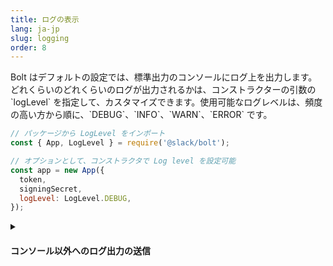 ```yaml
---
title: ログの表示
lang: ja-jp
slug: logging
order: 8
---
```


<div class="section-content">
Bolt はデフォルトの設定では、標準出力のコンソールにログ上を出力します。どれくらいのどれくらいのログが出力されるかは、コンストラクターの引数の `logLevel` を指定して、カスタマイズできます。使用可能なログレベルは、頻度の高い方から順に、`DEBUG`、`INFO`、`WARN`、`ERROR` です。
</div>

```javascript
// パッケージから LogLevel をインポート
const { App, LogLevel } = require('@slack/bolt');

// オプションとして、コンストラクタで Log level を設定可能
const app = new App({
  token,
  signingSecret,
  logLevel: LogLevel.DEBUG,
});
```

<details class="secondary-wrapper">
<summary class="section-head" markdown="0">
<h4 class="section-head">コンソール以外へのログ出力の送信</h4>
</summary>

<div class="secondary-content" markdown="0">
ログの送信先をコンソール以外に設定したり、よりロガーを細かくコントロールしたい場合は、カスタムロガーを実装します。カスタムロガーは、以下のメソッド (`Logger` インターフェイスに定義されているもの) を実装する必要があります。

| メソッド      | パラメーター        | 戻り値の型    |
|--------------|-------------------|-------------|
| `setLevel()` | `level: LogLevel` | `void`      |
| `getLevel()` | なし               | `string` (値は `error`, `warn`, `info`, `debug` のいずれか)  |
| `setName()`  | `name: string`    | `void`      |
| `debug()`    | `...msgs: any[]`  | `void`      |
| `info()`     | `...msgs: any[]`  | `void`      |
| `warn()`     | `...msgs: any[]`  | `void`      |
| `error()`    | `...msgs: any[]`  | `void`      |

非常に単純なカスタム logger では、名前やレベルが無視され、すべてのメッセージがファイルに書き込まれることがあります。
</div>

```javascript
const { App } = require('@slack/bolt');
const { createWriteStream } = require('fs');
const logWritable = createWriteStream('/var/my_log_file');

const app = new App({
  token,
  signingSecret,
  // リテラルオブジェクトとして logger を設定（必要なメソッドを持つクラスを指定するイメージで）
  logger: {
    debug(...msgs): { logWritable.write('debug: ' + JSON.stringify(msgs)); },
    info(...msgs): { logWritable.write('info: ' + JSON.stringify(msgs)); },
    warn(...msgs): { logWritable.write('warn: ' + JSON.stringify(msgs)); },
    error(...msgs): { logWritable.write('error: ' + JSON.stringify(msgs)); },
    setLevel(): { },
    setName(): { },
  },
});
```

</details>